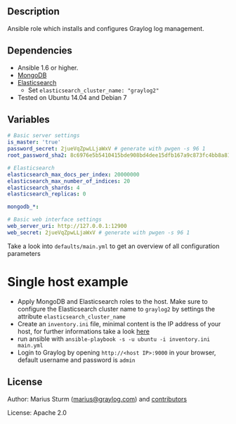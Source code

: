 Description
-----------

Ansible role which installs and configures Graylog log management.


Dependencies
------------

- Ansible 1.6 or higher.
- [MongoDB](https://github.com/lesmyrmidons/ansible-role-mongodb)
- [Elasticsearch](https://github.com/Traackr/ansible-elasticsearch.git)
  - Set `elasticsearch_cluster_name: "graylog2"`
- Tested on Ubuntu 14.04 and Debian 7

Variables
--------

```yaml
# Basic server settings
is_master: 'true'
password_secret: 2jueVqZpwLLjaWxV # generate with pwgen -s 96 1
root_password_sha2: 8c6976e5b5410415bde908bd4dee15dfb167a9c873fc4bb8a81f6f2ab448a918

# Elasticsearch
elasticsearch_max_docs_per_index: 20000000
elasticsearch_max_number_of_indices: 20
elasticsearch_shards: 4
elasticsearch_replicas: 0

mongodb_*:

# Basic web interface settings
web_server_uri: http://127.0.0.1:12900
web_secret: 2jueVqZpwLLjaWxV # generate with pwgen -s 96 1
```

Take a look into `defaults/main.yml` to get an overview of all configuration parameters

# Single host example
- Apply MongoDB and Elasticsearch roles to the host. Make sure to configure the Elasticsearch cluster name to `graylog2` by settings the attribute `elasticsearch_cluster_name`
- Create an `inventory.ini` file, minimal content is the IP address of your host, for further informations take a look [here](http://docs.ansible.com/intro_inventory.html)
- run ansible with `ansible-playbook -s -u ubuntu -i inventory.ini main.yml`
- Login to Graylog by opening `http://<host IP>:9000` in your browser, default username and password is `admin`

License
-------

Author: Marius Sturm (<marius@graylog.com>) and [contributors](https://github.com/Graylog2/graylog2-ansible-role/graphs/contributors)

License: Apache 2.0

